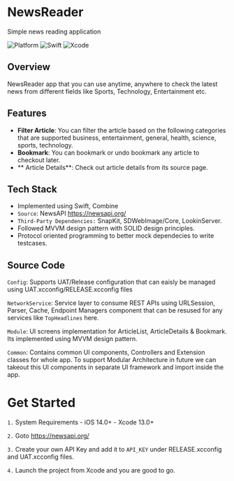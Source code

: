 # NewsReader
Simple news reading application

![Platform](https://img.shields.io/badge/platform-iOS-lightgrey.svg) 
![Swift](https://img.shields.io/badge/swift-5.0-orange.svg) 
![Xcode](https://img.shields.io/badge/Xcode-13.0-blue.svg)

## Overview
NewsReader app that you can use anytime, anywhere to check the latest news from different fields like Sports, Technology, Entertainment etc.

## Features
- **Filter Article**: You can filter the article based on the following categories that are 
                      supported business, entertainment, general, health, science, sports, technology.
- **Bookmark**: You can bookmark or undo bookmark any article to checkout later.
- ** Article Details**: Check out article details from its source page.

## Tech Stack
- Implemented using Swift, Combine
- `Source`: NewsAPI https://newsapi.org/
- `Third-Party Dependencies:` SnapKit, SDWebImage/Core, LookinServer.
- Followed MVVM design pattern with SOLID design principles.
- Protocol oriented programming to better mock dependecies to write testcases.

## Source Code
`Config`: Supports UAT/Release configuration that can eaisly be managed using UAT.xcconfig/RELEASE.xcconfig files
    
`NetworkService`: Service layer to consume REST APIs using URLSession, Parser, Cache, Endpoint Managers component that can be resused for any services like `TopHeadlines` here.

`Module`: UI screens implementation for ArticleList, ArticleDetails & Bookmark. Its implemented using MVVM design pattern.

`Common`: Contains common UI components, Controllers and Extension classes for whole app. To support Modular Architecture in future we can takeout this UI components in separate UI framework and import inside the app.

# Get Started
`1.` System Requirements
     - iOS 14.0+
     - Xcode 13.0+
     
`2.` Goto https://newsapi.org/

`3.` Create your own API Key and add it to `API_KEY` under RELEASE.xcconfig and UAT.xcconfig files.

`4.` Launch the project from Xcode and you are good to go.

